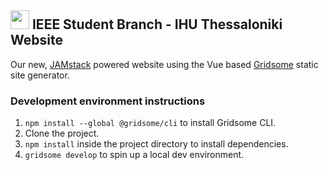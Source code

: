 ## <img src="https://ieee-ihu-thess.netlify.app/assets/img/sb-logo-min.dcb64279.png" width="30"/> IEEE Student Branch - IHU Thessaloniki Website

Our new, [JAMstack](https://jamstack.org/) powered website using the Vue based [Gridsome](https://gridsome.org/) static site generator.
### Development environment instructions

1. `npm install --global @gridsome/cli` to install Gridsome CLI.
2. Clone the project.
3. `npm install` inside the project directory to install dependencies.
4. `gridsome develop` to spin up a local dev environment.
